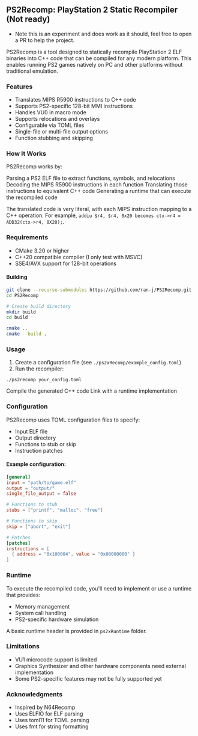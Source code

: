 ## PS2Recomp: PlayStation 2 Static Recompiler (Not ready)

* Note this is an experiment and does work as it should, feel free to open a PR to help the project.

PS2Recomp is a tool designed to statically recompile PlayStation 2 ELF binaries into C++ code that can be compiled for any modern platform. This enables running PS2 games natively on PC and other platforms without traditional emulation.

### Features

* Translates MIPS R5900 instructions to C++ code
* Supports PS2-specific 128-bit MMI instructions
* Handles VU0 in macro mode
* Supports relocations and overlays
* Configurable via TOML files
* Single-file or multi-file output options
* Function stubbing and skipping

### How It Works
PS2Recomp works by:

Parsing a PS2 ELF file to extract functions, symbols, and relocations
Decoding the MIPS R5900 instructions in each function
Translating those instructions to equivalent C++ code
Generating a runtime that can execute the recompiled code

The translated code is very literal, with each MIPS instruction mapping to a C++ operation. For example, `addiu $r4, $r4, 0x20 becomes ctx->r4 = ADD32(ctx->r4, 0X20);`.

### Requirements

* CMake 3.20 or higher
* C++20 compatible compiler (I only test with MSVC)
* SSE4/AVX support for 128-bit operations

#### Building
```bash
git clone --recurse-submodules https://github.com/ran-j/PS2Recomp.git
cd PS2Recomp

# Create build directory
mkdir build
cd build

cmake ..
cmake --build .
```
### Usage

1. Create a configuration file (see `./ps2xRecomp/example_config.toml`)
2. Run the recompiler: 
```
./ps2recomp your_config.toml
```

Compile the generated C++ code
Link with a runtime implementation

### Configuration
PS2Recomp uses TOML configuration files to specify:

* Input ELF file
* Output directory
* Functions to stub or skip
* Instruction patches

#### Example configuration:
```toml
[general]
input = "path/to/game.elf"
output = "output/"
single_file_output = false

# Functions to stub
stubs = ["printf", "malloc", "free"]

# Functions to skip
skip = ["abort", "exit"]

# Patches
[patches]
instructions = [
  { address = "0x100004", value = "0x00000000" }
]
```

### Runtime
To execute the recompiled code, you'll need to implement or use a runtime that provides:

* Memory management
* System call handling
* PS2-specific hardware simulation

A basic runtime header is provided in `ps2xRuntime` folder.

### Limitations

* VU1 microcode support is limited
* Graphics Synthesizer and other hardware components need external implementation
* Some PS2-specific features may not be fully supported yet

###  Acknowledgments

* Inspired by N64Recomp
* Uses ELFIO for ELF parsing
* Uses toml11 for TOML parsing
* Uses fmt for string formatting
